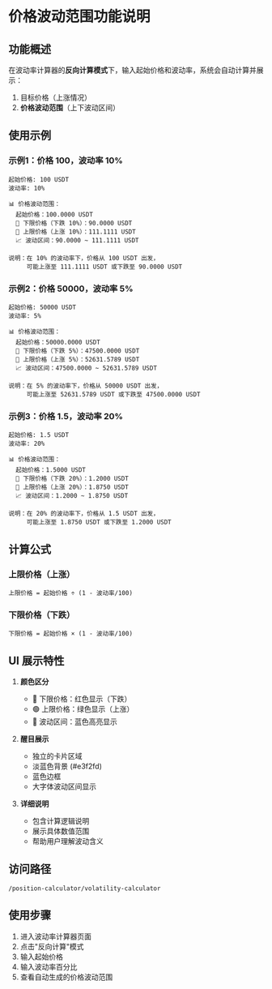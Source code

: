 # 价格波动范围功能说明

## 功能概述
在波动率计算器的**反向计算模式**下，输入起始价格和波动率，系统会自动计算并展示：
1. 目标价格（上涨情况）
2. **价格波动范围**（上下波动区间）

## 使用示例

### 示例1：价格 100，波动率 10%
```
起始价格: 100 USDT
波动率: 10%

📊 价格波动范围：
  起始价格：100.0000 USDT
  🔻 下限价格（下跌 10%）：90.0000 USDT
  🔺 上限价格（上涨 10%）：111.1111 USDT
  📈 波动区间：90.0000 ~ 111.1111 USDT

说明：在 10% 的波动率下，价格从 100 USDT 出发，
     可能上涨至 111.1111 USDT 或下跌至 90.0000 USDT
```

### 示例2：价格 50000，波动率 5%
```
起始价格: 50000 USDT
波动率: 5%

📊 价格波动范围：
  起始价格：50000.0000 USDT
  🔻 下限价格（下跌 5%）：47500.0000 USDT
  🔺 上限价格（上涨 5%）：52631.5789 USDT
  📈 波动区间：47500.0000 ~ 52631.5789 USDT

说明：在 5% 的波动率下，价格从 50000 USDT 出发，
     可能上涨至 52631.5789 USDT 或下跌至 47500.0000 USDT
```

### 示例3：价格 1.5，波动率 20%
```
起始价格: 1.5 USDT
波动率: 20%

📊 价格波动范围：
  起始价格：1.5000 USDT
  🔻 下限价格（下跌 20%）：1.2000 USDT
  🔺 上限价格（上涨 20%）：1.8750 USDT
  📈 波动区间：1.2000 ~ 1.8750 USDT

说明：在 20% 的波动率下，价格从 1.5 USDT 出发，
     可能上涨至 1.8750 USDT 或下跌至 1.2000 USDT
```

## 计算公式

### 上限价格（上涨）
```
上限价格 = 起始价格 ÷ (1 - 波动率/100)
```

### 下限价格（下跌）
```
下限价格 = 起始价格 × (1 - 波动率/100)
```

## UI 展示特性

1. **颜色区分**
   - 🔴 下限价格：红色显示（下跌）
   - 🟢 上限价格：绿色显示（上涨）
   - 🔵 波动区间：蓝色高亮显示

2. **醒目展示**
   - 独立的卡片区域
   - 淡蓝色背景 (#e3f2fd)
   - 蓝色边框
   - 大字体波动区间显示

3. **详细说明**
   - 包含计算逻辑说明
   - 展示具体数值范围
   - 帮助用户理解波动含义

## 访问路径
```
/position-calculator/volatility-calculator
```

## 使用步骤
1. 进入波动率计算器页面
2. 点击"反向计算"模式
3. 输入起始价格
4. 输入波动率百分比
5. 查看自动生成的价格波动范围

